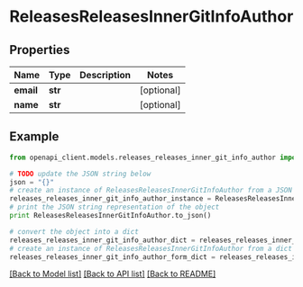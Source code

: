 # ReleasesReleasesInnerGitInfoAuthor


## Properties
Name | Type | Description | Notes
------------ | ------------- | ------------- | -------------
**email** | **str** |  | [optional] 
**name** | **str** |  | [optional] 

## Example

```python
from openapi_client.models.releases_releases_inner_git_info_author import ReleasesReleasesInnerGitInfoAuthor

# TODO update the JSON string below
json = "{}"
# create an instance of ReleasesReleasesInnerGitInfoAuthor from a JSON string
releases_releases_inner_git_info_author_instance = ReleasesReleasesInnerGitInfoAuthor.from_json(json)
# print the JSON string representation of the object
print ReleasesReleasesInnerGitInfoAuthor.to_json()

# convert the object into a dict
releases_releases_inner_git_info_author_dict = releases_releases_inner_git_info_author_instance.to_dict()
# create an instance of ReleasesReleasesInnerGitInfoAuthor from a dict
releases_releases_inner_git_info_author_form_dict = releases_releases_inner_git_info_author.from_dict(releases_releases_inner_git_info_author_dict)
```
[[Back to Model list]](../README.md#documentation-for-models) [[Back to API list]](../README.md#documentation-for-api-endpoints) [[Back to README]](../README.md)



